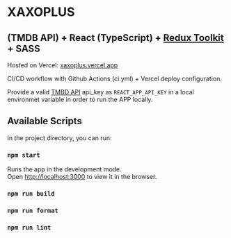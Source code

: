 # XAXOPLUS 
## (TMDB API) + React (TypeScript) + [Redux Toolkit](https://redux-toolkit.js.org/) + SASS

Hosted on Vercel:  [xaxoplus.vercel.app](https://xaxoplus.vercel.app/)

CI/CD workflow with Github Actions (ci.yml) + Vercel deploy configuration.

Provide a valid [TMBD API](https://developers.themoviedb.org/3/) api_key as `REACT_APP_API_KEY` in a local environmet variable in order to run the APP locally.

## Available Scripts

In the project directory, you can run:

### `npm start`

Runs the app in the development mode.\
Open [http://localhost:3000](http://localhost:3000) to view it in the browser.

### `npm run build`

### `npm run format`

### `npm run lint`
